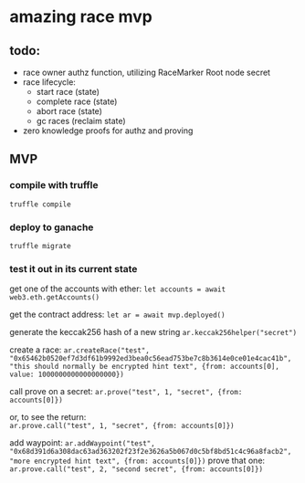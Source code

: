 # amazing race mvp

## todo:
* race owner authz function, utilizing RaceMarker Root node secret
* race lifecycle:
  * start race (state)
  * complete race (state)
  * abort race (state)
  * gc races (reclaim state)
* zero knowledge proofs for authz and proving


## MVP
### compile with truffle
`truffle compile`

### deploy to ganache
`truffle migrate`

### test it out in its current state
get one of the accounts with ether:
    `let accounts = await web3.eth.getAccounts()`

get the contract address:
    `let ar = await mvp.deployed()`

generate the keccak256 hash of a new string 
    `ar.keccak256helper("secret")`

create a race:
    `ar.createRace("test", "0x65462b0520ef7d3df61b9992ed3bea0c56ead753be7c8b3614e0ce01e4cac41b", "this should normally be encrypted hint text", {from: accounts[0], value: 1000000000000000000})`

call prove on a secret:
    `ar.prove("test", 1, "secret", {from: accounts[0]})`

  or, to see the return:    
    `ar.prove.call("test", 1, "secret", {from: accounts[0]})`

add waypoint:
    `ar.addWaypoint("test", "0x68d391d6a308dac63ad363202f23f2e3626a5b067d0c5bf8bd51c4c96a8facb2", "more encrypted hint text", {from: accounts[0]})`
  prove that one:    
    `ar.prove.call("test", 2, "second secret", {from: accounts[0]})`



